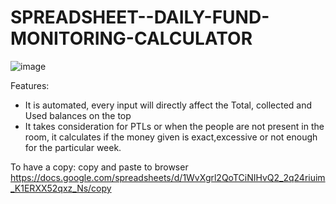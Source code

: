 # SPREADSHEET--DAILY-FUND-MONITORING-CALCULATOR

![image](https://github.com/user-attachments/assets/0e6747b7-b844-4309-99e6-4d675ebf9780)

Features:
- It is automated, every input will directly affect the Total, collected and Used balances on the top
- It takes consideration for PTLs or when the people are not present in the room,
it calculates if the money given is exact,excessive or not enough for the particular week.

To have a copy: copy and paste to browser
https://docs.google.com/spreadsheets/d/1WvXgrl2QoTCiNIHvQ2_2q24riuim_K1ERXX52qxz_Ns/copy
